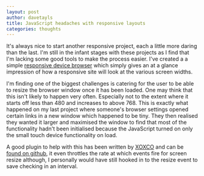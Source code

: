 ```yaml
--- 
layout: post 
author: davetayls 
title: JavaScript headaches with responsive layouts
categories: thoughts
---
```


It's always nice to start another responsive project, each a little more daring than the last. I'm still in the infant stages with these projects as I find that I'm lacking some good tools to make the process easier. I've created a a simple [responsive device browser](http://the-taylors.org/devicebrowser) which simply gives an at a glance impression of how a responsive site will look at the various screen widths.

I'm finding one of the biggest challenges is catering for the user to be able to resize the browser window once it has been loaded. One may think that this isn't likely to happen very often. Especially not to the extent where it starts off less than 480 and increases to above 768. This is exactly what happened on my last project where someone's browser settings opened certain links in a new window which happened to be tiny. They then realised they wanted it larger and maximised the window to find that most of the functionality hadn't been initialised because the JavaScript turned on only the small touch device functionality on load.

A good plugin to help with this has been written by [XOXCO](http://xoxco.com) and can be [found on github](https://github.com/xoxco/breakpoints), it even throttles the rate at which events fire for screen resize although, I personally would have still hooked in to the resize event to save checking in an interval.

 

